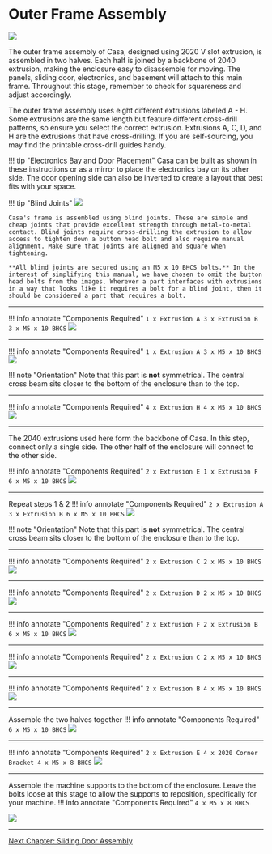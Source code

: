 # Outer Frame Assembly

![](../img/10_1.png)

The outer frame assembly of Casa, designed using 2020 V slot extrusion, is assembled in two halves. Each half is joined by a backbone of 2040 extrusion, making the enclosure easy to disassemble for moving. The panels, sliding door, electronics, and basement will attach to this main frame. Throughout this stage, remember to check for squareness and adjust accordingly.

The outer frame assembly uses eight different extrusions labeled A - H. Some extrusions are the same length but feature different cross-drill patterns, so ensure you select the correct extrusion. Extrusions A, C, D, and H are the extrusions that have cross-drilling. If you are self-sourcing, you may find the printable cross-drill guides handy.

!!! tip "Electronics Bay and Door Placement"
    Casa can be built as shown in these instructions or as a mirror to place the electronics bay on its other side. The door opening side can also be inverted to create a layout that best fits with your space. 

<!-- We really need a way of defining the extrusions here -->

!!! tip "Blind Joints"
    ![](../img/10_blind_joints.jpg)

    Casa's frame is assembled using blind joints. These are simple and cheap joints that provide excellent strength through metal-to-metal contact. Blind joints require cross-drilling the extrusion to allow access to tighten down a button head bolt and also require manual alignment. Make sure that joints are aligned and square when tightening.

    **All blind joints are secured using an M5 x 10 BHCS bolts.** In the interest of simplifying this manual, we have chosen to omit the button head bolts from the images. Wherever a part interfaces with extrusions in a way that looks like it requires a bolt for a blind joint, then it should be considered a part that requires a bolt.

---

!!! info annotate "Components Required"
    ```
        1 x Extrusion A
        3 x Extrusion B
        3 x M5 x 10 BHCS
    ```
![](../img/10_s1.png)

---

!!! info annotate "Components Required"
    ```
        1 x Extrusion A
        3 x M5 x 10 BHCS
    ```
![](../img/10_s2.png)

!!! note "Orientation"
    Note that this part is **not** symmetrical. The central cross beam sits closer to the bottom of the enclosure than to the top.

---

!!! info annotate "Components Required"
    ```
        4 x Extrusion H
        4 x M5 x 10 BHCS
    ```
![](../img/10_s3.png)

---

The 2040 extrusions used here form the backbone of Casa. In this step, connect only a single side. The other half of the enclosure will connect to the other side.

!!! info annotate "Components Required"
    ```
        2 x Extrusion E
        1 x Extrusion F
        6 x M5 x 10 BHCS
    ```
![](../img/10_s4.png)

---

Repeat steps 1 & 2
!!! info annotate "Components Required"
    ```
        2 x Extrusion A
        3 x Extrusion B
        6 x M5 x 10 BHCS
    ```
![](../img/10_s5.png)

!!! note "Orientation"
    Note that this part is **not** symmetrical. The central cross beam sits closer to the bottom of the enclosure than to the top.

---

!!! info annotate "Components Required"
    ```
        2 x Extrusion C
        2 x M5 x 10 BHCS
    ```
![](../img/10_s6.png)

---

!!! info annotate "Components Required"
    ```
        2 x Extrusion D
        2 x M5 x 10 BHCS
    ```
![](../img/10_s7.png)

---

!!! info annotate "Components Required"
    ```
        2 x Extrusion F
        2 x Extrusion B
        6 x M5 x 10 BHCS
    ```
![](../img/10_s8_1.png)

---

!!! info annotate "Components Required"
    ```
        2 x Extrusion C
        2 x M5 x 10 BHCS
    ```
![](../img/10_s8_2.png)

---

!!! info annotate "Components Required"
    ```
        2 x Extrusion B
        4 x M5 x 10 BHCS
    ```
![](../img/10_s9.png)

---

Assemble the two halves together
!!! info annotate "Components Required"
    ```
        6 x M5 x 10 BHCS
    ```
![](../img/10_s10.png)

---

!!! info annotate "Components Required"
    ```
        2 x Extrusion E
        4 x 2020 Corner Bracket
        4 x M5 x 8 BHCS
    ```
![](../img/10_s11.png)

---
Assemble the machine supports to the bottom of the enclosure. Leave the bolts loose at this stage to allow the supports to reposition, specifically for your machine.
!!! info annotate "Components Required"
    ```
        4 x M5 x 8 BHCS
    ```

![](../img/10_s12.png)

---

[Next Chapter: Sliding Door Assembly](./20_sliding_door_assembly.md)
